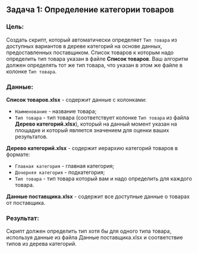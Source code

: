 ## Задача 1: Определение категории товаров
### Цель:
Создать скрипт, который автоматически определяет `Тип товара` из доступных вариантов в дереве категорий на основе 
данных, предоставленных поставщиком. Список товаров к которым надо определить тип товара указан в файле 
**Список товаров**. Ваш алгоритм должен определять тот же тип товара, что указан в этом же файле в колонке `Тип товара`.

### Данные:

**Список товаров.xlsx** - содержит данные с колонками:
- `Наименование` - название товара;
- `Тип товара` - тип товара (соответствует колонке `Тип товара` из файла **Дерево категорий.xlsx**), который на данный
момент указан на площадке и который является значением для оценки ваших результатов.  

**Дерево категорий.xlsx** - содержит иерархию категорий товаров в формате:
- `Главная категория` - главная категория;
- `Дочерняя категория` - подкатегория;
- `Тип товара` - тип товара который вам и надо определить для каждого товара.  

**Данные поставщика.xlsx** - содержит все доступные данные о товарах от поставщика.

### Результат:

Скрипт должен определить тип хотя бы для одного типа товара, используя данные из файла Данные поставщика.xlsx и соответствие 
типов из дерева категорий.
